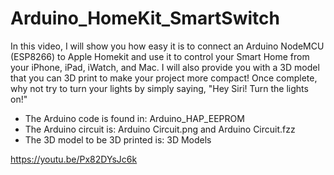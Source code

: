 # Arduino_HomeKit_SmartSwitch
In this video, I will show you how easy it is to connect an Arduino NodeMCU (ESP8266) to Apple Homekit and use it to control your Smart Home from your iPhone, iPad, iWatch, and Mac. I will also provide you with a 3D model that you can 3D print to make your project more compact!  Once complete, why not try to turn your lights by simply saying, "Hey Siri! Turn the lights on!"

- The Arduino code is found in: Arduino_HAP_EEPROM
- The Arduino circuit is: Arduino Circuit.png and Arduino Circuit.fzz
- The 3D model to be 3D printed is: 3D Models

https://youtu.be/Px82DYsJc6k
